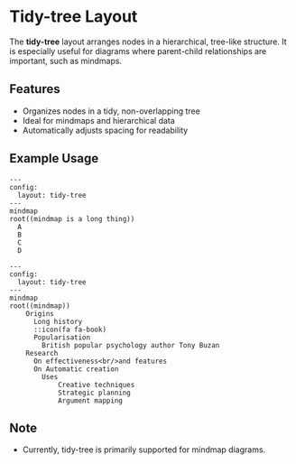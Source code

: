 # Tidy-tree Layout

The **tidy-tree** layout arranges nodes in a hierarchical, tree-like structure. It is especially useful for diagrams where parent-child relationships are important, such as mindmaps.

## Features

- Organizes nodes in a tidy, non-overlapping tree
- Ideal for mindmaps and hierarchical data
- Automatically adjusts spacing for readability

## Example Usage

```mermaid-example
---
config:
  layout: tidy-tree
---
mindmap
root((mindmap is a long thing))
  A
  B
  C
  D
```

```mermaid-example
---
config:
  layout: tidy-tree
---
mindmap
root((mindmap))
    Origins
      Long history
      ::icon(fa fa-book)
      Popularisation
        British popular psychology author Tony Buzan
    Research
      On effectiveness<br/>and features
      On Automatic creation
        Uses
            Creative techniques
            Strategic planning
            Argument mapping
```

## Note

- Currently, tidy-tree is primarily supported for mindmap diagrams.
